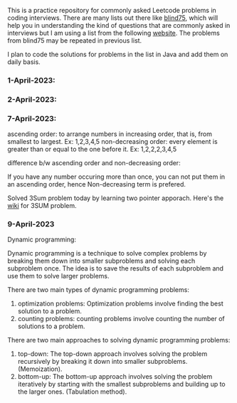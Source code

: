 This is a practice repository for commonly asked Leetcode problems in coding interviews. There are many lists out there like [blind75](https://leetcode.com/discuss/general-discussion/460599/blind-75-leetcode-questions), which will help you in  understanding the kind of questions that are commonly asked in interviews but I am using a list from the following [website](https://seanprashad.com/leetcode-patterns/). The problems from blind75 may be repeated in previous list.

I plan to code the solutions for problems in the list in Java and add them on daily basis. 

### 1-April-2023:



### 2-April-2023:


### 7-April-2023:
ascending order: to arrange numbers in increasing order, that is, from smallest to largest. Ex: 1,2,3,4,5
non-decreasing order: every element is greater than or equal to the one before it. Ex: 1,2,2,2,3,4,5

difference b/w ascending order and non-decreasing order:

If you have any number occuring more than once, you can not put them in an ascending order, hence Non-decreasing term is prefered.

Solved 3Sum problem today by learning two pointer apporach. Here's the [wiki](https://en.wikipedia.org/wiki/3SUM) for 3SUM problem. 


### 9-April-2023
Dynamic programming:

Dynamic programming is a technique to solve complex problems by breaking them down into smaller subproblems and solving each subproblem once. The idea is to save the results of each subproblem and use them to solve larger problems.

There are two main types of dynamic programming problems: 
 1. optimization problems: Optimization problems involve finding the best solution to a problem. 
 2. counting problems: counting problems involve counting the number of solutions to a problem.

There are two main approaches to solving dynamic programming problems: 
 1. top-down: The top-down approach involves solving the problem recursively by breaking it down into smaller subproblems. (Memoization).
 2. bottom-up: The bottom-up approach involves solving the problem iteratively by starting with the smallest subproblems and building up to the larger ones. (Tabulation method).
